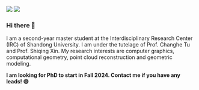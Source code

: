 [![](https://img.shields.io/badge/website-orange?&style=for-the-badge&logo=Google%20chrome&logoColor=white)](https://xrvitd.github.io/index.html)
[![](https://img.shields.io/badge/google%20scholar-%234285F4.svg?&style=for-the-badge&logo=google-scholar&logoColor=white)](https://scholar.google.com/citations?user=3C85rOsAAAAJ&hl=zh-CN)

### Hi there 👋

I am a second-year master student at the Interdisciplinary Research Center (IRC) of Shandong University. I am under the tutelage of Prof. Changhe Tu and Prof. Shiqing Xin. My research interests are computer graphics, computational geometry, point cloud reconstruction and geometric modeling.

**I am looking for PhD to start in Fall 2024. Contact me if you have any leads! 😄**

<!--
**Xrvitd/Xrvitd** is a ✨ _special_ ✨ repository because its `README.md` (this file) appears on your GitHub profile.

Here are some ideas to get you started:

- 🔭 I’m currently working on ...
- 🌱 I’m currently learning ...
- 👯 I’m looking to collaborate on ...
- 🤔 I’m looking for help with ...
- 💬 Ask me about ...
- 📫 How to reach me: ...
- 😄 Pronouns: ...
- ⚡ Fun fact: ...
-->
